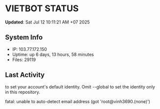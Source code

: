 # VIETBOT STATUS
**Updated**: Sat Jul 12 10:11:21 AM +07 2025

## System Info
- IP: 103.77.172.150
- Uptime: up 6 days, 13 hours, 58 minutes
- Files: 29119

## Last Activity

to set your account's default identity.
Omit --global to set the identity only in this repository.

fatal: unable to auto-detect email address (got 'root@vinh3690.(none)')
